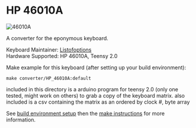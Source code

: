 # HP 46010A

![46010A](https://deskthority.net/w/images/a/a5/HP_46010A_--_top.jpg)

A converter for the eponymous keyboard.

Keyboard Maintainer: [Listofoptions](https://github.com/listofoptions)  
Hardware Supported: HP 46010A, Teensy 2.0  

Make example for this keyboard (after setting up your build environment):

    make converter/HP_46010A:default

included in this directory is a arduino program for teensy 2.0 (only one tested, might work on others) to grab a copy of the keyboard matrix.
also included is a csv containing the matrix as an ordered by clock #, byte array
    
See [build environment setup](https://docs.qmk.fm/build_environment_setup.html) then the [make instructions](https://docs.qmk.fm/make_instructions.html) for more information.
